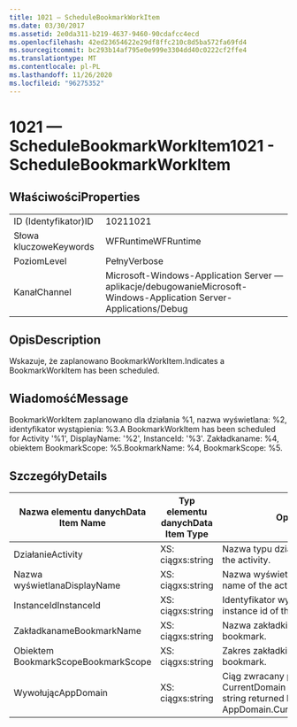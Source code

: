 ```yaml
---
title: 1021 — ScheduleBookmarkWorkItem
ms.date: 03/30/2017
ms.assetid: 2e0da311-b219-4637-9460-90cdafcc4ecd
ms.openlocfilehash: 42ed23654622e29df8ffc210c8d5ba572fa69fd4
ms.sourcegitcommit: bc293b14af795e0e999e3304dd40c0222cf2ffe4
ms.translationtype: MT
ms.contentlocale: pl-PL
ms.lasthandoff: 11/26/2020
ms.locfileid: "96275352"
---
```

# <a name="1021---schedulebookmarkworkitem"></a><span data-ttu-id="5c4c3-102">1021 — ScheduleBookmarkWorkItem</span><span class="sxs-lookup"><span data-stu-id="5c4c3-102">1021 - ScheduleBookmarkWorkItem</span></span>

## <a name="properties"></a><span data-ttu-id="5c4c3-103">Właściwości</span><span class="sxs-lookup"><span data-stu-id="5c4c3-103">Properties</span></span>  
  
|||  
|-|-|  
|<span data-ttu-id="5c4c3-104">ID (Identyfikator)</span><span class="sxs-lookup"><span data-stu-id="5c4c3-104">ID</span></span>|<span data-ttu-id="5c4c3-105">1021</span><span class="sxs-lookup"><span data-stu-id="5c4c3-105">1021</span></span>|  
|<span data-ttu-id="5c4c3-106">Słowa kluczowe</span><span class="sxs-lookup"><span data-stu-id="5c4c3-106">Keywords</span></span>|<span data-ttu-id="5c4c3-107">WFRuntime</span><span class="sxs-lookup"><span data-stu-id="5c4c3-107">WFRuntime</span></span>|  
|<span data-ttu-id="5c4c3-108">Poziom</span><span class="sxs-lookup"><span data-stu-id="5c4c3-108">Level</span></span>|<span data-ttu-id="5c4c3-109">Pełny</span><span class="sxs-lookup"><span data-stu-id="5c4c3-109">Verbose</span></span>|  
|<span data-ttu-id="5c4c3-110">Kanał</span><span class="sxs-lookup"><span data-stu-id="5c4c3-110">Channel</span></span>|<span data-ttu-id="5c4c3-111">Microsoft-Windows-Application Server — aplikacje/debugowanie</span><span class="sxs-lookup"><span data-stu-id="5c4c3-111">Microsoft-Windows-Application Server-Applications/Debug</span></span>|  
  
## <a name="description"></a><span data-ttu-id="5c4c3-112">Opis</span><span class="sxs-lookup"><span data-stu-id="5c4c3-112">Description</span></span>  

 <span data-ttu-id="5c4c3-113">Wskazuje, że zaplanowano BookmarkWorkItem.</span><span class="sxs-lookup"><span data-stu-id="5c4c3-113">Indicates a BookmarkWorkItem has been scheduled.</span></span>  
  
## <a name="message"></a><span data-ttu-id="5c4c3-114">Wiadomość</span><span class="sxs-lookup"><span data-stu-id="5c4c3-114">Message</span></span>  

 <span data-ttu-id="5c4c3-115">BookmarkWorkItem zaplanowano dla działania %1, nazwa wyświetlana: %2, identyfikator wystąpienia: %3.</span><span class="sxs-lookup"><span data-stu-id="5c4c3-115">A BookmarkWorkItem has been scheduled for Activity '%1', DisplayName: '%2', InstanceId: '%3'.</span></span>  <span data-ttu-id="5c4c3-116">Zakładkaname: %4, obiektem BookmarkScope: %5.</span><span class="sxs-lookup"><span data-stu-id="5c4c3-116">BookmarkName: %4, BookmarkScope: %5.</span></span>  
  
## <a name="details"></a><span data-ttu-id="5c4c3-117">Szczegóły</span><span class="sxs-lookup"><span data-stu-id="5c4c3-117">Details</span></span>  
  
|<span data-ttu-id="5c4c3-118">Nazwa elementu danych</span><span class="sxs-lookup"><span data-stu-id="5c4c3-118">Data Item Name</span></span>|<span data-ttu-id="5c4c3-119">Typ elementu danych</span><span class="sxs-lookup"><span data-stu-id="5c4c3-119">Data Item Type</span></span>|<span data-ttu-id="5c4c3-120">Opis</span><span class="sxs-lookup"><span data-stu-id="5c4c3-120">Description</span></span>|  
|--------------------|--------------------|-----------------|  
|<span data-ttu-id="5c4c3-121">Działanie</span><span class="sxs-lookup"><span data-stu-id="5c4c3-121">Activity</span></span>|<span data-ttu-id="5c4c3-122">XS: ciąg</span><span class="sxs-lookup"><span data-stu-id="5c4c3-122">xs:string</span></span>|<span data-ttu-id="5c4c3-123">Nazwa typu działania.</span><span class="sxs-lookup"><span data-stu-id="5c4c3-123">The type name of the activity.</span></span>|  
|<span data-ttu-id="5c4c3-124">Nazwa wyświetlana</span><span class="sxs-lookup"><span data-stu-id="5c4c3-124">DisplayName</span></span>|<span data-ttu-id="5c4c3-125">XS: ciąg</span><span class="sxs-lookup"><span data-stu-id="5c4c3-125">xs:string</span></span>|<span data-ttu-id="5c4c3-126">Nazwa wyświetlana działania.</span><span class="sxs-lookup"><span data-stu-id="5c4c3-126">The display name of the activity.</span></span>|  
|<span data-ttu-id="5c4c3-127">InstanceId</span><span class="sxs-lookup"><span data-stu-id="5c4c3-127">InstanceId</span></span>|<span data-ttu-id="5c4c3-128">XS: ciąg</span><span class="sxs-lookup"><span data-stu-id="5c4c3-128">xs:string</span></span>|<span data-ttu-id="5c4c3-129">Identyfikator wystąpienia działania.</span><span class="sxs-lookup"><span data-stu-id="5c4c3-129">The instance id of the activity.</span></span>|  
|<span data-ttu-id="5c4c3-130">Zakładkaname</span><span class="sxs-lookup"><span data-stu-id="5c4c3-130">BookmarkName</span></span>|<span data-ttu-id="5c4c3-131">XS: ciąg</span><span class="sxs-lookup"><span data-stu-id="5c4c3-131">xs:string</span></span>|<span data-ttu-id="5c4c3-132">Nazwa zakładki.</span><span class="sxs-lookup"><span data-stu-id="5c4c3-132">The name of the bookmark.</span></span>|  
|<span data-ttu-id="5c4c3-133">Obiektem BookmarkScope</span><span class="sxs-lookup"><span data-stu-id="5c4c3-133">BookmarkScope</span></span>|<span data-ttu-id="5c4c3-134">XS: ciąg</span><span class="sxs-lookup"><span data-stu-id="5c4c3-134">xs:string</span></span>|<span data-ttu-id="5c4c3-135">Zakres zakładki.</span><span class="sxs-lookup"><span data-stu-id="5c4c3-135">The scope of the bookmark.</span></span>|  
|<span data-ttu-id="5c4c3-136">Wywołując</span><span class="sxs-lookup"><span data-stu-id="5c4c3-136">AppDomain</span></span>|<span data-ttu-id="5c4c3-137">XS: ciąg</span><span class="sxs-lookup"><span data-stu-id="5c4c3-137">xs:string</span></span>|<span data-ttu-id="5c4c3-138">Ciąg zwracany przez element AppDomain. CurrentDomain —. FriendlyName.</span><span class="sxs-lookup"><span data-stu-id="5c4c3-138">The string returned by AppDomain.CurrentDomain.FriendlyName.</span></span>|
